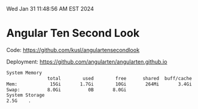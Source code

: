 Wed Jan 31 11:48:56 AM EST 2024

# Angular Ten Second Look

Code: https://github.com/kusl/angulartensecondlook

Deployment: https://github.com/angularten/angularten.github.io

```bash
System Memory
               total        used        free      shared  buff/cache   available
Mem:            15Gi       1.7Gi        10Gi       264Mi       3.4Gi        13Gi
Swap:          8.0Gi          0B       8.0Gi
System Storage
2.5G	.
```
